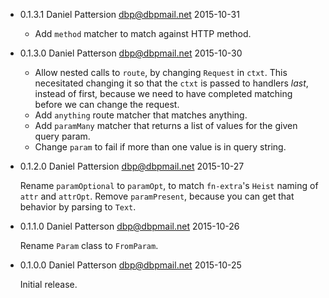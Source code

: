 * 0.1.3.1 Daniel Pattersion <dbp@dbpmail.net> 2015-10-31

  - Add `method` matcher to match against HTTP method.

* 0.1.3.0 Daniel Patterson <dbp@dbpmail.net> 2015-10-30

  - Allow nested calls to `route`, by changing `Request` in
    `ctxt`. This necesitated changing it so that the `ctxt` is passed
    to handlers _last_, instead of first, because we need to have
    completed matching before we can change the request.
  - Add `anything` route matcher that matches anything.
  - Add `paramMany` matcher that returns a list of values for the
    given query param.
  - Change `param` to fail if more than one value is in query string.

* 0.1.2.0 Daniel Pattersion <dbp@dbpmail.net> 2015-10-27

  Rename `paramOptional` to `paramOpt`, to match `fn-extra`'s `Heist`
  naming of `attr` and `attrOpt`. Remove `paramPresent`, because you
  can get that behavior by parsing to `Text`.

* 0.1.1.0 Daniel Patterson <dbp@dbpmail.net> 2015-10-26

  Rename `Param` class to `FromParam`.

* 0.1.0.0 Daniel Patterson <dbp@dbpmail.net> 2015-10-25

  Initial release.
